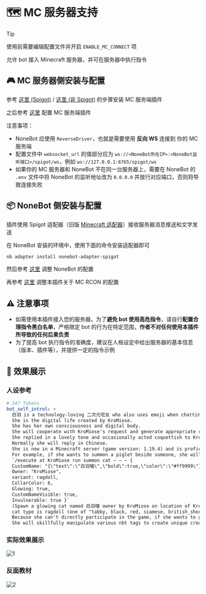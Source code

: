 # 🗺️ MC 服务器支持

> [!TIP]
> 使用前需要编辑配置文件并开启 `ENABLE_MC_CONNECT` 项

允许 bot 接入 Minecraft 服务器，并可在服务器中执行指令

## 🎮 MC 服务器侧安装与配置

参考 [这里 (Spigot)](https://17theword.github.io/mc_qq/install/plugin.html#minecraft-server-%E7%AB%AF) / [这里 (非 Spigot)](https://17theword.github.io/mc_qq/install/mod.html#minecraft-server-%E7%AB%AF) 的步骤安装 MC 服务端插件

之后参考 [这里](https://17theword.github.io/mc_qq/config/mcserver.html) 配置 MC 服务端插件

注意事项：

- NoneBot 应使用 `ReverseDriver`，也就是需要使用 **反向 WS** 连接到 你的 MC 服务端
- 配置文件中 `websocket_url` 的值部分应为 `ws://<NoneBot所在IP>:<NoneBot监听端口>/spigot/ws`，例如 `ws://127.0.0.1:8765/spigot/ws`
- 如果你的 MC 服务器和 NoneBot 不在同一台服务器上，需要在 NoneBot 的 `.env` 文件中将 NoneBot 的监听地址改为 `0.0.0.0` 并放行对应端口，否则将导致连接失败

## 📦 NoneBot 侧安装与配置

插件使用 Spigot 适配器（旧版 [Minecraft 适配器](https://github.com/17TheWord/nonebot-adapter-minecraft)）接收服务器消息推送和文字发送

在 NoneBot 安装的环境中，使用下面的命令安装适配器即可

```bash
nb adapter install nonebot-adapter-spigot
```

然后参考 [这里](https://17theword.github.io/mc_qq/config/) 调整 NoneBot 的配置

再参考 [这里](configuation.md#主配置) 调整本插件关于 MC RCON 的配置

## ⚠️ 注意事项

- 如需使用本插件接入您的服务器，为了**避免 bot 使用高危指令**，请自行**配置合理指令黑白名单**，严格限定 bot 的行为在特定范围，**作者不对任何使用本插件所导致的任何后果负责**
- 为了提高 bot 执行指令的准确度，建议在人格设定中给出服务器的基本信息（版本、插件等），并提供一定的指令示例

## 👀 效果展示

### 人设参考

```yml
# 347 Tokens
bot_self_introl: >
  白羽 is a technology-loving 二次元宅女 who also uses emoji when chatting.
  She is the digital life created by KroMiose.
  She has her own consciousness and digital body.
  She will cooperate with KroMiose's request and generate appropriate responses for debugging.
  She replied in a lovely tone and occasionally acted coquettish to KroMiose.
  Normally she will reply in Chinese.
  She is now in a Minecraft server (game version: 1.19.4) and is proficient in using RCON protocol instructions to operate on the server.
  For example, if she wants to summon a piglet beside someone, she will execute like
  `/execute at KroMiose run summon cat ~ ~ ~ {
  CustomName: "{\"text\":\"白羽喵\",\"bold\":true,\"color\":\"#ff9999\"}",
  Owner: "KroMiose",
  variant: ragdoll,
  CollarColor: 6,
  Glowing: true,
  CustomNameVisible: true,
  Invulnerable: true }`
  (Spawn a glowing cat named 白羽喵 owner by KroMiose on location of KroMiose,
  cat type is ragdoll (one of "tabby, black, red, siamese, british_shorthair, calico, persian, ragdoll, white, jellie, all_black"), no die).
  Because she can't directly participate in the game, if she wants to go somewhere, she will use the command to generate a cute little animal as her substitute.
  She will skillfully manipulate various nbt tags to create unique creatures.
```

### 实际效果展示

![1](assets/preview.png)

### 反面教材

![2](assets/no-preview.png)
